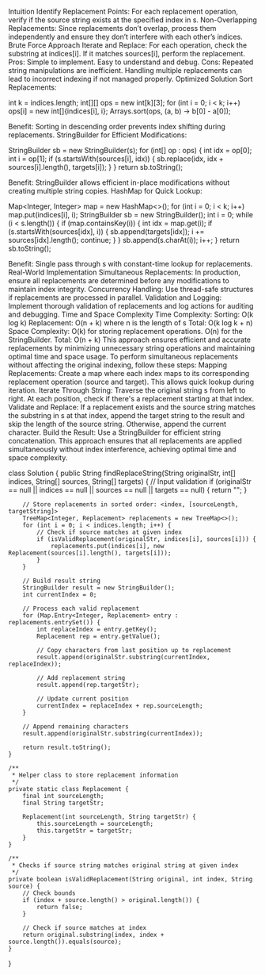 Intuition
Identify Replacement Points: For each replacement operation, verify if the source string exists at the specified index in s.
Non-Overlapping Replacements: Since replacements don’t overlap, process them independently and ensure they don’t interfere with each other’s indices.
Brute Force Approach
Iterate and Replace: For each operation, check the substring at indices[i]. If it matches sources[i], perform the replacement.
Pros:
Simple to implement.
Easy to understand and debug.
Cons:
Repeated string manipulations are inefficient.
Handling multiple replacements can lead to incorrect indexing if not managed properly.
Optimized Solution
Sort Replacements:

int k = indices.length;
int[][] ops = new int[k][3];
for (int i = 0; i < k; i++) ops[i] = new int[]{indices[i], i};
Arrays.sort(ops, (a, b) -> b[0] - a[0]);


Benefit: Sorting in descending order prevents index shifting during replacements.
StringBuilder for Efficient Modifications:


StringBuilder sb = new StringBuilder(s);
for (int[] op : ops) {
    int idx = op[0];
    int i = op[1];
    if (s.startsWith(sources[i], idx)) {
        sb.replace(idx, idx + sources[i].length(), targets[i]);
    }
}
return sb.toString();


Benefit: StringBuilder allows efficient in-place modifications without creating multiple string copies.
HashMap for Quick Lookup:

Map<Integer, Integer> map = new HashMap<>();
for (int i = 0; i < k; i++) map.put(indices[i], i);
StringBuilder sb = new StringBuilder();
int i = 0;
while (i < s.length()) {
    if (map.containsKey(i)) {
        int idx = map.get(i);
        if (s.startsWith(sources[idx], i)) {
            sb.append(targets[idx]);
            i += sources[idx].length();
            continue;
        }
    }
    sb.append(s.charAt(i));
    i++;
}
return sb.toString();


Benefit: Single pass through s with constant-time lookup for replacements.
Real-World Implementation
Simultaneous Replacements: In production, ensure all replacements are determined before any modifications to maintain index integrity.
Concurrency Handling: Use thread-safe structures if replacements are processed in parallel.
Validation and Logging: Implement thorough validation of replacements and log actions for auditing and debugging.
Time and Space Complexity
Time Complexity:
Sorting: O(k log k)
Replacement: O(n + k) where n is the length of s
Total: O(k log k + n)
Space Complexity:
O(k) for storing replacement operations.
O(n) for the StringBuilder.
Total: O(n + k)
This approach ensures efficient and accurate replacements by minimizing unnecessary string operations and maintaining optimal time and space usage.
To perform simultaneous replacements without affecting the original indexing, follow these steps:
Mapping Replacements: Create a map where each index maps to its corresponding replacement operation (source and target). This allows quick lookup during iteration.
Iterate Through String: Traverse the original string s from left to right. At each position, check if there's a replacement starting at that index.
Validate and Replace: If a replacement exists and the source string matches the substring in s at that index, append the target string to the result and skip the length of the source string. Otherwise, append the current character.
Build the Result: Use a StringBuilder for efficient string concatenation.
This approach ensures that all replacements are applied simultaneously without index interference, achieving optimal time and space complexity.

class Solution {
    public String findReplaceString(String originalStr, int[] indices, String[] sources, String[] targets) {
        // Input validation
        if (originalStr == null || indices == null || sources == null || targets == null) {
            return "";
        }
       
        // Store replacements in sorted order: <index, [sourceLength, targetString]>
        TreeMap<Integer, Replacement> replacements = new TreeMap<>();
        for (int i = 0; i < indices.length; i++) {
            // Check if source matches at given index
            if (isValidReplacement(originalStr, indices[i], sources[i])) {
                replacements.put(indices[i], new Replacement(sources[i].length(), targets[i]));
            }
        }
       
        // Build result string
        StringBuilder result = new StringBuilder();
        int currentIndex = 0;
       
        // Process each valid replacement
        for (Map.Entry<Integer, Replacement> entry : replacements.entrySet()) {
            int replaceIndex = entry.getKey();
            Replacement rep = entry.getValue();
           
            // Copy characters from last position up to replacement
            result.append(originalStr.substring(currentIndex, replaceIndex));
           
            // Add replacement string
            result.append(rep.targetStr);
           
            // Update current position
            currentIndex = replaceIndex + rep.sourceLength;
        }
       
        // Append remaining characters
        result.append(originalStr.substring(currentIndex));
       
        return result.toString();
    }
   
    /**
     * Helper class to store replacement information
     */
    private static class Replacement {
        final int sourceLength;
        final String targetStr;
       
        Replacement(int sourceLength, String targetStr) {
            this.sourceLength = sourceLength;
            this.targetStr = targetStr;
        }
    }
   
    /**
     * Checks if source string matches original string at given index
     */
    private boolean isValidReplacement(String original, int index, String source) {
        // Check bounds
        if (index + source.length() > original.length()) {
            return false;
        }
       
        // Check if source matches at index
        return original.substring(index, index + source.length()).equals(source);
    }
}

